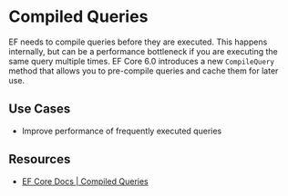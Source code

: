 # Compiled Queries

EF needs to compile queries before they are executed.  This happens internally, but can be a performance bottleneck if you are executing the same query multiple times.  EF Core 6.0 introduces a new `CompileQuery` method that allows you to pre-compile queries and cache them for later use.

## Use Cases

- Improve performance of frequently executed queries

## Resources

- [EF Core Docs | Compiled Queries](https://learn.microsoft.com/en-us/ef/core/performance/advanced-performance-topics?tabs=with-di%2Cexpression-api-with-constant#compiled-queries)
